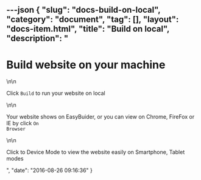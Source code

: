 ---json
{
    "slug": "docs-build-on-local",
    "category": "document",
    "tag": [],
    "layout": "docs-item.html",
    "title": "Build on local",
    "description": "<h1>Build website on your machine</h1>\n\n<p>Click <code>Build</code> to run your website on local </p>\n\n<p>Your website shows on EasyBuider, or you can view on Chrome, FireFox or IE by click <code>On Browser</code> </p>\n\n<p>Click to Device Mode to view the website easily on Smartphone, Tablet modes</p>",
    "date": "2016-08-26 09:16:36"
}
---

